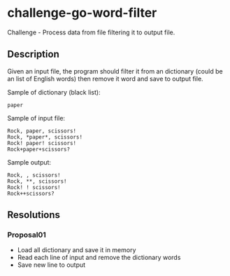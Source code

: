# challenge-go-word-filter

Challenge - Process data from file filtering it to output file.

## Description

Given an input file, the program should filter it from an dictionary (could be an list of English words) then remove it word and save to output file.


Sample of dictionary (black list):

```
paper
```

Sample of input file:

```
Rock, paper, scissors!
Rock, *paper*, scissors!
Rock! paper! scissors!
Rock+paper+scissors?
```

Sample output:

```
Rock, , scissors!
Rock, **, scissors!
Rock! ! scissors!
Rock++scissors?
```

## Resolutions

### Proposal01

* Load all dictionary and save it in memory
* Read each line of input and remove the dictionary words
* Save new line to output

